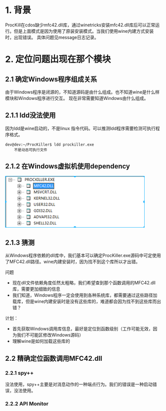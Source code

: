 # 1. 背景
ProcKill在cdos缺少mfc42.dll库，通过winetricks安装mfc42.dll库后可以正常运行。但是上面模式是因为使用了原装安装模式。当我们使用wine内建方式安装时，出现错误。
具体问题见message日志记录。

# 2. 定位问题出现在那个模块
## 2.1 确定Windows程序组成关系
由于Windows程序是闭源的，不知道源码是由什么组成。也不知道wine是什么样模块和Windows程序进行交互。
现在非常需要知道Windows由什么组成。

## 2.1.1 ldd没法使用
因为ldd是wine启动的，不是linux 指令代码。可以推测ldd程序需要检测可执行程序格式。
```
dev@dev:~/ProcKiller$ ldd prockiller.exe
	不是动态可执行文件
```
## 2.1.2 在Windows虚拟机使用dependency
![2019-08-21-14-58-36.png](./images/2019-08-21-14-58-36.png)

## 2.1.3 猜测
从Windows程序依赖的dll库中，我们基本可以确定ProcKiller.exe源码中可定使用了MFC42.dll路径。wine内建安装时，因为找不到这个库所以才出错。

问题
* 现在dll文件依赖角度任然太粗略，我们希望查到那个函数调用的MFC42.dll库，需要更加细致的信息
* 我们知道，Windows程序一定会使用到各种系统库，都需要通过这些路径加载库，但是wine内建安装时是没有这些库的，难道都会因为找不到这些库而出错？

计划：
* 首先获取Windows调用库信息，最好是定位到函数级别（工作可能无效，因为我们不可能区修改Windows源码）
* 理解wine是如何加载这些库的

## 2.2 精确定位函数调用MFC42.dll 
### 2.2.1 spy++ 
没法使用，spy++主要是对消息动作的一种端点行为。我们的错误是一种启动错误，没法使用。

### 2.2.2 API Monitor